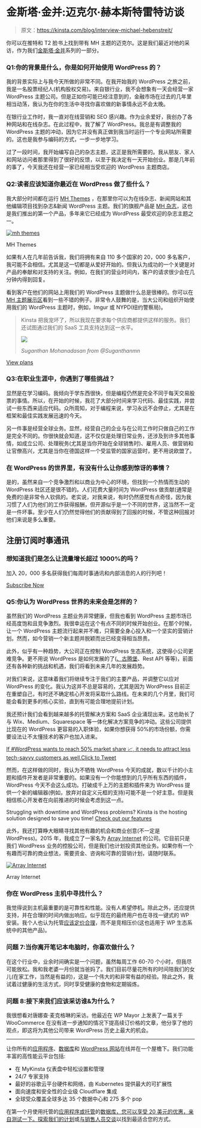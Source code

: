 # 金斯塔·金并:迈克尔·赫本斯特雷特访谈

> 原文：<https://kinsta.com/blog/interview-michael-hebenstreit/>

你可以在推特和 T2 脸书上找到带有 MH 主题的迈克尔。这是我们最近对他的采访，作为我们[金斯塔·金并](https://kinsta.com/?post_type=post&s=kingpin)系列的一部分。

### Q1:你的背景是什么，你是如何开始使用 WordPress 的？

我的背景实际上与我今天所做的非常不同。在我开始我的 WordPress 之旅之前，我是一名股票经纪人(机构股权交易)。来自银行业，我不会想象有一天会经营一家 WordPress 主题公司。但是正如你可能已经注意到的，金融市场在过去的几年里相当动荡，我认为在你的生活中寻找你喜欢做的新事情永远不会太晚。

在银行业工作时，我一直对在线营销和 SEO 感兴趣。作为业余爱好，我创办了各种网站和在线杂志。在此过程中，我了解了 WordPress。我总是有调整我的 WordPress 主题的冲动，因为它并没有真正做到我当时运行一个专业网站所需要的。这也是我参与编码的方式，一步一步地学习。

过了一段时间，我开始编写自己的杂志主题，这正是我所需要的。我从朋友、家人和网站访问者那里得到了很好的反馈，以至于我决定有一天开始创业。那是几年前的事了，今天我还在经营一家已经相当受欢迎的 WordPress 主题商店。

### Q2:读者应该知道你最近在 WordPress 做了些什么？

我大部分时间都在运行 [MH Themes](https://www.mhthemes.com/) ，在那里你可以为在线杂志、新闻网站和其他编辑项目找到杂志&新闻 WordPress 主题。我们的旗舰产品是 [MH 杂志](https://www.mhthemes.com/themes/mh/magazine/)，这也是我们推出的第一个产品，多年来它已经成为 WordPress 最受欢迎的杂志主题之一。

[![mh themes](img/5488c7c4aa646b858a7cfba53108d4cb.png)](https://www.mhthemes.com/)

MH Themes



如果有人在几年前告诉我，我们将拥有来自 110 多个国家的 20，000 多名客户，我可能不会相信。尤其是这一切都是从爱好开始的。但我认为成功的一个关键是对产品的奉献和对支持的关注。例如，在我们的营业时间内，客户的请求很少会在几分钟内得到回复。

看到客户在他们的网站上用我们的 WordPress 主题做什么总是很棒的。你可以在 [MH 主题展示区](https://www.mhthemes.com/themes/showcase/)看到一些不错的例子。非常令人鼓舞的是，当大公司和组织开始使用我们的 WordPress 主题时，例如，Imgur 或 NYPD(纽约警察局)。





> Kinsta 把我宠坏了，所以我现在要求每个供应商都提供这样的服务。我们还试图通过我们的 SaaS 工具支持达到这一水平。
> 
> <footer class="wp-block-kinsta-client-quote__footer">
> 
> ![](img/60f15faa5735bd2437bf9dada5ee9192.png)
> 
> <cite class="wp-block-kinsta-client-quote__cite">Suganthan Mohanadasan from @Suganthanmn</cite></footer>

[View plans](https://kinsta.com/plans/)

### Q3:在职业生涯中，你遇到了哪些挑战？

显然是在学习编码。我倾向于学东西很快，但是编程仍然是完全不同于每天交易股票的事情。所以，在开始的时候，我花了大部分时间来学习代码、最佳实践，并尝试一些东西来适应代码。众所周知，对于编程来说，学习永远不会停止，尤其是在框架和最佳实践发展迅速的今天。

另一件事是经营全球业务。显然，经营自己的企业与在公司工作时只做自己的工作是完全不同的。你很快就会知道，这不仅仅是处理日常业务，还涉及到许多其他事情，如成立公司、处理税务(尤其是当你开始在全球销售时)、雇用人员、做营销和让官僚高兴，尤其是当你在德国这样一个受监管的国家运营时，更不用说欧盟了。

### 在 WordPress 的世界里，有没有什么让你感到惊讶的事情？

是的，虽然来自一个竞争激烈和以商业为中心的环境，但找到一个热情而生动的 WordPress 社区还是很不错的。人们花费大量时间为 WordPress 做贡献(通常是免费的)是非常令人钦佩的。老实说，对我来说，有时仍然感觉有点奇怪，因为我习惯了人们为他们的工作获得报酬，但开源似乎是一个不同的世界，这当然不一定是一件坏事。至少在人们仍然觉得他们的贡献得到了回报的时候，不管这种回报对他们来说是多么重要。

## 注册订阅时事通讯



### 想知道我们是怎么让流量增长超过 1000%的吗？

加入 20，000 多名获得我们每周时事通讯和内部消息的人的行列吧！

[Subscribe Now](#newsletter)

### Q5:你认为 WordPress 世界的未来会是怎样的？

虽然我们的 WordPress 主题业务非常健康，但我也看到 WordPress 主题市场已经高度饱和且竞争激烈。我很幸运在这个有点不同的时候开始创业。在那个时候，让一个 WordPress 主题流行起来并不难，只需要全身心投入和一个坚实的营销计划。然而，如今营销一个新主题并脱颖而出已经变得相当昂贵。

此外，似乎有一种趋势，大公司正在控制 WordPress 生态系统，这使得小公司更难竞争。更不用说 WordPress 是如何发展的了([、古腾堡](https://kinsta.com/blog/gutenberg-wordpress-editor/)、Rest API 等等)，前面还有各种新的挑战和机遇，我们将看到未来几年的发展趋势。

对我们来说，这意味着我们将继续专注于我们的主要产品，并调整它以应对 WordPress 的变化。我认为这并不总是容易的，尤其是因为 WordPress 目前正在重塑自己，有时还不确定核心开发将采取什么路线。在未来的几个月里，我们可能会看到更多的核心实验，直到有可能合理地提前计划。

我还预计我们会看到越来越多的托管解决方案和 SaaS 企业涌现出来。这也助长了与 Wix、Medium、Squarespace 等一体化解决方案竞争的冲动。这些公司提供比现在的 WordPress 更容易的入职体验，如果你想获得 50%的市场份额，你需要设法让不太懂技术的客户也加入进来。

[If #WordPress wants to reach 50% market share 📈, it needs to attract less tech-savvy customers as well.Click to Tweet](https://twitter.com/intent/tweet?url=https%3A%2F%2Fkinsta.com%2Fblog%2Finterview-michael-hebenstreit%2F&via=kinsta&text=If+%23WordPress+wants+to+reach+50%25+market+share+%F0%9F%93%88%2C+it+needs+to+attract+less+tech-savvy+customers+as+well.)

然而，在这样做的同时，我认为不牺牲 WordPress 今天的成就，数以千计的小主题和插件开发者是非常重要的。如果没有一个你能想到的几乎所有东西的插件，WordPress 今天不会这么成功。打破成千上万的主题和插件来为 WordPress 提供一个新的编辑器(例如，放弃对自定义元框的支持)可能不是一个好主意。但是我相信核心开发者在向前推进的时候会考虑到这一点。

Struggling with downtime and WordPress problems? Kinsta is the hosting solution designed to save you time! [Check out our features](https://kinsta.com/features/)

此外，我还打算睁大眼睛寻找其他有趣的机会和商业创意(不一定是 WordPress)。2015 年，我成立了一家名为 [Array Internet](https://arrayinternet.com/) 的公司。它目前只是我们 WordPress 业务的控股公司，但是我们也计划投资其他业务。如果你有一个有趣而可靠的商业想法，需要资金、咨询和可靠的营销计划，请随时联系。

[![Array Internet](img/5d452c63c7786317e7de74b269d556cb.png)](https://arrayinternet.com/)

Array Internet



### 你在 WordPress 主机中寻找什么？

我觉得说到主机最重要的是可靠性和性能。没有人希望停机。除此之外，还应提供支持，并在合理的时间内做出响应。似乎现在的最终用户也在寻找一键式的 WP 安装。我个人也认为托管[应该定价合理](https://kinsta.com/blog/how-to-price-a-product-wordpress/)，而不是竞相压价(这也适用于 WP 生态系统中的其他产品)。

### 问题 7:当你离开笔记本电脑时，你喜欢做什么？

在这个行业中，业余时间确实是一个问题，虽然每周工作 60-70 个小时，但我尽可能放松。我和我老婆一月份就当爸妈了。我们目前尽量花所有的时间陪我们的女儿(在家工作，当然是有益的)，这是一个伟大的和非常有益的经验。除此之外，我试着过健康的生活方式，同时享受健康的食物和定期锻炼。

### 问题 8:接下来我们应该采访谁&为什么？

我很想看对唐娜查·麦克格琳的采访。他最近在 WP Mayor 上发表了一篇关于 WooCommerce 在没有进一步通知的情况下提高续订价格的文章，他分享了他的观点，即这将为其他公司带来 WordPress 历史上最大的机会。

* * *

让你所有的[应用程序](https://kinsta.com/application-hosting/)、[数据库](https://kinsta.com/database-hosting/)和 [WordPress 网站](https://kinsta.com/wordpress-hosting/)在线并在一个屋檐下。我们功能丰富的高性能云平台包括:

*   在 MyKinsta 仪表盘中轻松设置和管理
*   24/7 专家支持
*   最好的谷歌云平台硬件和网络，由 Kubernetes 提供最大的可扩展性
*   面向速度和安全性的企业级 Cloudflare 集成
*   全球受众覆盖全球多达 35 个数据中心和 275 多个 pop

在第一个月使用托管的[应用程序或托管](https://kinsta.com/application-hosting/)的[数据库，您可以享受 20 美元的优惠，亲自测试一下。探索我们的](https://kinsta.com/database-hosting/)[计划](https://kinsta.com/plans/)或[与销售人员交谈](https://kinsta.com/contact-us/)以找到最适合您的方式。